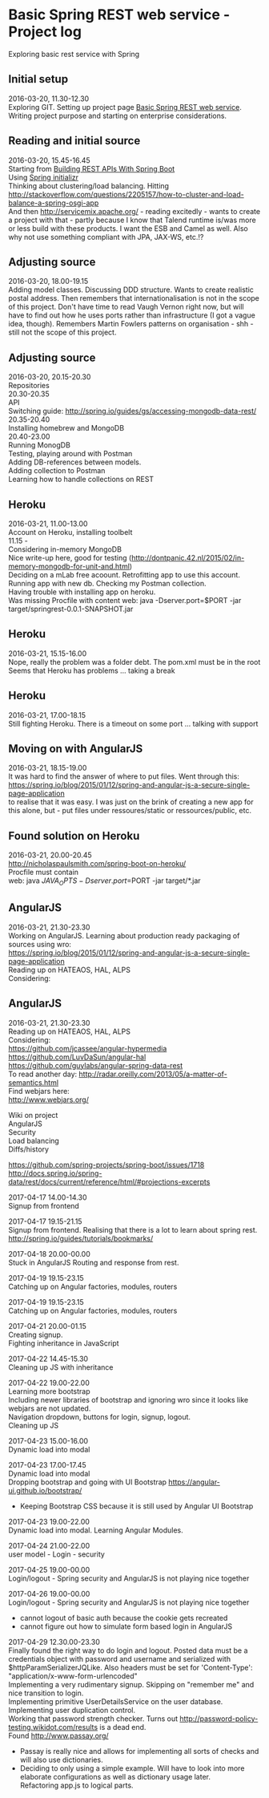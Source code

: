 # Basic Spring REST web service - Project log  
Exploring basic rest service with Spring  

## Initial setup  
2016-03-20, 11.30-12.30  
Exploring GIT. Setting up project page [Basic Spring REST web service](http://jojs.github.io/springrest/).  
Writing project purpose and starting on enterprise considerations. 

## Reading and initial source
2016-03-20, 15.45-16.45  
Starting from [Building REST APIs With Spring Boot](http://ryanjbaxter.com/2014/12/17/building-rest-apis-with-spring-boot/)  
Using [Spring initializr](http://start.spring.io/)  
Thinking about clustering/load balancing. Hitting http://stackoverflow.com/questions/2205157/how-to-cluster-and-load-balance-a-spring-osgi-app  
And then http://servicemix.apache.org/ - reading excitedly - wants to create a project with that - partly because I know that Talend runtime is/was more or less build with these products. I want the ESB and Camel as well. Also why not use something compliant with JPA, JAX-WS, etc.!?

## Adjusting source
2016-03-20, 18.00-19.15  
Adding model classes. Discussing DDD structure. Wants to create realistic postal address. Then remembers that internationalisation is not in the scope of this project. Don't have time to read Vaugh Vernon right now, but will have to find out how he uses ports rather than infrastructure (I got a vague idea, though). 
Remembers Martin Fowlers patterns on organisation - shh - still not the scope of this project.

## Adjusting source
2016-03-20, 20.15-20.30  
Repositories  
20.30-20.35  
API  
Switching guide: http://spring.io/guides/gs/accessing-mongodb-data-rest/  
20.35-20.40  
Installing homebrew and MongoDB  
20.40-23.00  
Running MonogDB  
Testing, playing around with Postman  
Adding DB-references between models.  
Adding collection to Postman  
Learning how to handle collections on REST  

## Heroku
2016-03-21, 11.00-13.00  
Account on Heroku, installing toolbelt  
11.15 -  
Considering in-memory MongoDB  
Nice write-up here, good for testing (http://dontpanic.42.nl/2015/02/in-memory-mongodb-for-unit-and.html)  
Deciding on a mLab free acoount. Retrofitting app to use this account.  
Running app with new db. Checking my Postman collection.  
Having trouble with installing app on heroku.  
Was missing Procfile with content web:    java -Dserver.port=$PORT -jar  target/springrest-0.0.1-SNAPSHOT.jar  

## Heroku
2016-03-21, 15.15-16.00  
Nope, really the problem was a folder debt. The pom.xml must be in the root  
Seems that Heroku has problems ... taking a break  

## Heroku
2016-03-21, 17.00-18.15  
Still fighting Heroku. There is a timeout on some port ... talking with support  


## Moving on with AngularJS
2016-03-21, 18.15-19.00  
It was hard to find the answer of where to put files. Went through this: https://spring.io/blog/2015/01/12/spring-and-angular-js-a-secure-single-page-application  
to realise that it was easy. I was just on the brink of creating a new app for this alone, but  - put files under ressoures/static or ressources/public, etc.   

## Found solution on Heroku
2016-03-21, 20.00-20.45  
http://nicholaspaulsmith.com/spring-boot-on-heroku/  
Procfile must contain  
web: java $JAVA_OPTS -Dserver.port=$PORT -jar target/*.jar  

## AngularJS
2016-03-21, 21.30-23.30  
Working on AngularJS. Learning about production ready packaging of sources using wro:  
https://spring.io/blog/2015/01/12/spring-and-angular-js-a-secure-single-page-application  
Reading up on HATEAOS, HAL, ALPS  
Considering:  

## AngularJS
2016-03-21, 21.30-23.30  
Reading up on HATEAOS, HAL, ALPS  
Considering:  
https://github.com/jcassee/angular-hypermedia  
https://github.com/LuvDaSun/angular-hal  
https://github.com/guylabs/angular-spring-data-rest  
To read another day: http://radar.oreilly.com/2013/05/a-matter-of-semantics.html  
Find webjars here:  
http://www.webjars.org/  


Wiki on project  
AngularJS  
Security  
Load balancing  
Diffs/history  

https://github.com/spring-projects/spring-boot/issues/1718  
http://docs.spring.io/spring-data/rest/docs/current/reference/html/#projections-excerpts  

2017-04-17 14.00-14.30  
Signup from frontend  

2017-04-17 19.15-21.15  
Signup from frontend. Realising that there is a lot to learn about spring rest. http://spring.io/guides/tutorials/bookmarks/  

2017-04-18 20.00-00.00  
Stuck in AngularJS Routing and response from rest.  

2017-04-19 19.15-23.15  
Catching up on Angular factories, modules, routers  

2017-04-19 19.15-23.15  
Catching up on Angular factories, modules, routers  

2017-04-21 20.00-01.15  
Creating signup.  
Fighting inheritance in JavaScript

2017-04-22 14.45-15.30  
Cleaning up JS with inheritance

2017-04-22 19.00-22.00  
Learning more bootstrap  
Including newer libraries of bootstrap and ignoring wro since it looks like webjars are not updated.  
Navigation dropdown, buttons for login, signup, logout.  
Cleaning up JS  

2017-04-23 15.00-16.00  
Dynamic load into modal  

2017-04-23 17.00-17.45  
Dynamic load into modal  
Dropping bootstrap and going with UI Bootstrap https://angular-ui.github.io/bootstrap/  
- Keeping Bootstrap CSS because it is still used by Angular UI Bootstrap  

2017-04-23 19.00-22.00  
Dynamic load into modal. Learning Angular Modules.  

2017-04-24 21.00-22.00  
user model - Login - security  

2017-04-25 19.00-00.00  
Login/logout - Spring security and AngularJS is not playing nice together

2017-04-26 19.00-00.00  
Login/logout - Spring security and AngularJS is not playing nice together  
- cannot logout of basic auth because the cookie gets recreated  
- cannot figure out how to simulate form based login in AngularJS 

2017-04-29 12.30.00-23.30  
Finally found the right way to do login and logout. Posted data must be a credentials object with 
password and username and serialized with $httpParamSerializerJQLike. Also headers must be set for 'Content-Type': "application/x-www-form-urlencoded"  
Implementing a very rudimentary signup. Skipping on "remember me" and nice transition to login.  
Implementing primitive UserDetailsService on the user database.  
Implementing user duplication control.  
Working that password strength checker. Turns out http://password-policy-testing.wikidot.com/results is a dead end.  
Found http://www.passay.org/  
- Passay is really nice and allows for implementing all sorts of checks and will also use dictionaries.  
- Deciding to only using a simple example. Will have to look into more elaborate configurations as well as dictionary usage later.  
Refactoring app.js to logical parts.
